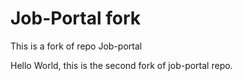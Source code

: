 # Job-Portal fork
This is a fork of repo Job-portal

Hello World, this is the second fork of job-portal repo.
